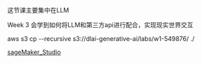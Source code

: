 这节课主要集中在LLM

Week 3 会学到如何将LLM和第三方api进行配合，实现现实世界交互


aws s3 cp --recursive s3://dlai-generative-ai/labs/w1-549876/ ./

[sageMaker_Studio](https://us-east-1.console.aws.amazon.com/sagemaker/home?region=us-east-1#/studio-landing)


